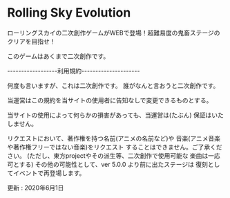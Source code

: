 # Rolling Sky Evolution
ローリングスカイの二次創作ゲームがWEBで登場！超難易度の鬼畜ステージのクリアを目指せ！

このゲームはあくまで二次創作です。

------------------利用規約---------------------

何度も言いますが、これは二次創作です。
誰がなんと言おうと二次創作です。

当運営はこの規約を当サイトの使用者に告知なしで変更できるものとする。

当サイトの使用によって何らかの損害があっても、当運営は(たぶん)
保証はいたしません。

リクエストにおいて、著作権を持つ名前(アニメの名前など)や
音楽(アニメ音楽や著作権フリーではない音楽)をリクエスト
することはできません。ご了承ください。
(ただし、東方projectやその派生等、二次創作で使用可能な
楽曲は一応可とする)
その他の可能性として、ver 5.0.0 より前に出たステージは
復刻としてイベントで再登場します。

更新 : 2020年6月1日
